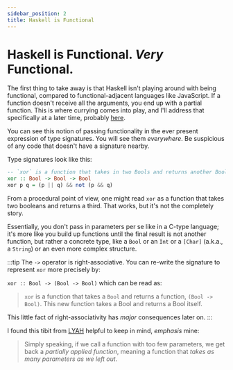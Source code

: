 ```yaml
---
sidebar_position: 2
title: Haskell is Functional 
---
```


# Haskell is Functional. _Very_ Functional.

The first thing to take away is that Haskell isn't playing around with being functional, compared to functional-adjacent languages like JavaScript. If a function doesn't receive all the arguments, you end up with a partial function. This is where currying comes into play, and I'll address that specifically at a later time, probably [here](http://localhost:3000/docs/advanced-concepts/currying).

You can see this notion of passing functionality in the ever present expression of type signatures. You will see them _everywhere_. Be suspicious of any code that doesn't have a signature nearby. <Lozenge t="maxim"/>

Type signatures look like this:

```haskell
-- `xor` is a function that takes in two Bools and returns another Bool.
xor :: Bool -> Bool -> Bool
xor p q = (p || q) && not (p && q)
```

From a procedural point of view, one might read `xor` as a function that takes two booleans and returns a third. That works, but it's not the completely story.

Essentially, you don't pass in parameters per se like in a C-type language; it's more like you build up functions until the final result is not another function, but rather a concrete type, like a `Bool` or an `Int` or a `[Char]` (a.k.a., a `String`) or an even more complex structure.

:::tip
The `->` operator is right-associative. You can re-write the signature to represent `xor` more precisely by:

`xor :: Bool -> (Bool -> Bool)`  which can be read as:

> `xor` is a function that takes a `Bool` and returns a function, `(Bool -> Bool)`. This new function takes a Bool and returns a Bool itself.

This little fact of right-associativity has _major_ consequences later on.
:::

I found this tibit from [LYAH](https://learnyouahaskell.com/higher-order-functions#curried-functions) helpful to keep in mind, _emphasis_ mine:

> Simply speaking, if we call a function with too few parameters, we get back a _partially applied function_, meaning a function that _takes as many parameters as we left out_.